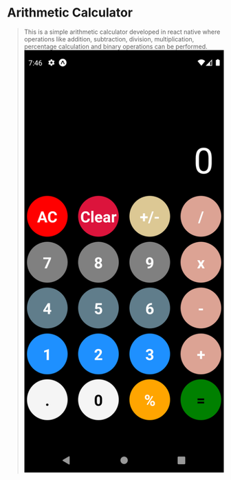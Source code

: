 # Arithmetic Calculator

> This is a simple arithmetic calculator developed in react native where operations like addition, subtraction, division, multiplication, percentage calculation and binary operations can be performed.  
> ![Getting Started](./snaps/snap.png)

